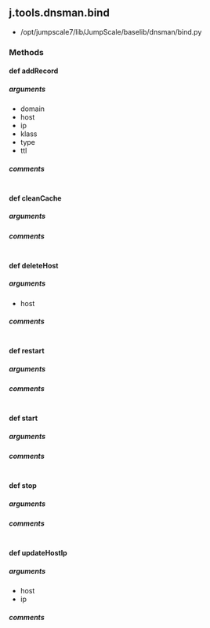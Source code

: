 ## j.tools.dnsman.bind

- /opt/jumpscale7/lib/JumpScale/baselib/dnsman/bind.py

### Methods

#### def addRecord 
##### arguments

- domain
- host
- ip
- klass
- type
- ttl

##### comments

```

```

#### def cleanCache 
##### arguments

##### comments

```

```

#### def deleteHost 
##### arguments

- host

##### comments

```

```

#### def restart 
##### arguments

##### comments

```

```

#### def start 
##### arguments

##### comments

```

```

#### def stop 
##### arguments

##### comments

```

```

#### def updateHostIp 
##### arguments

- host
- ip

##### comments

```

```

